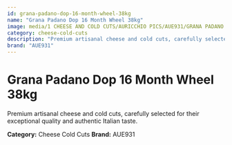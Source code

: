 ```yaml
---
id: grana-padano-dop-16-month-wheel-38kg
name: "Grana Padano Dop 16 Month Wheel 38kg"
image: media/1 CHEESE AND COLD CUTS/AURICCHIO PICS/AUE931/GRANA PADANO DOP 16 month - wheel 38kg.jpg
category: cheese-cold-cuts
description: "Premium artisanal cheese and cold cuts, carefully selected for their exceptional quality and authentic Italian taste."
brand: "AUE931"
---
```


# Grana Padano Dop 16 Month Wheel 38kg

Premium artisanal cheese and cold cuts, carefully selected for their exceptional quality and authentic Italian taste.

**Category:** Cheese Cold Cuts
**Brand:** AUE931
